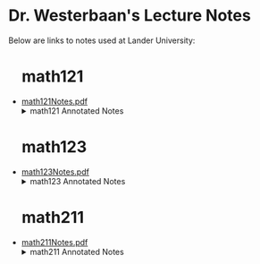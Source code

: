 <h1>Dr. Westerbaan's Lecture Notes</h1>

Below are links to notes used at Lander University:

<ul>
<h1> math121 </h1>

<li><a href="https://github.com/pwesterbaan/lander_lecture_notes/raw/main/math121Notes.pdf" target="_blank">math121Notes.pdf</a></li>


<details name="annotated_notes">
  <summary>math121 Annotated Notes</summary>

<ul>
<li><a href="https://github.com/pwesterbaan/lander_lecture_notes/raw/main/math121_NoteKeys/annotated_notes/mathApp_harshbarger_1p1_annotated.pdf" target="_blank">mathApp_harshbarger_1p1_annotated.pdf</a></li>

<li><a href="https://github.com/pwesterbaan/lander_lecture_notes/raw/main/math121_NoteKeys/annotated_notes/mathApp_harshbarger_1p3_annotated.pdf" target="_blank">mathApp_harshbarger_1p3_annotated.pdf</a></li>

<li><a href="https://github.com/pwesterbaan/lander_lecture_notes/raw/main/math121_NoteKeys/annotated_notes/mathApp_harshbarger_1p4_annotated.pdf" target="_blank">mathApp_harshbarger_1p4_annotated.pdf</a></li>

<li><a href="https://github.com/pwesterbaan/lander_lecture_notes/raw/main/math121_NoteKeys/annotated_notes/mathApp_harshbarger_1p5_annotated.pdf" target="_blank">mathApp_harshbarger_1p5_annotated.pdf</a></li>

<li><a href="https://github.com/pwesterbaan/lander_lecture_notes/raw/main/math121_NoteKeys/annotated_notes/mathApp_harshbarger_1p6_annotated.pdf" target="_blank">mathApp_harshbarger_1p6_annotated.pdf</a></li>

<li><a href="https://github.com/pwesterbaan/lander_lecture_notes/raw/main/math121_NoteKeys/annotated_notes/mathApp_harshbarger_2p1_annotated.pdf" target="_blank">mathApp_harshbarger_2p1_annotated.pdf</a></li>

<li><a href="https://github.com/pwesterbaan/lander_lecture_notes/raw/main/math121_NoteKeys/annotated_notes/mathApp_harshbarger_2p2_annotated.pdf" target="_blank">mathApp_harshbarger_2p2_annotated.pdf</a></li>

<li><a href="https://github.com/pwesterbaan/lander_lecture_notes/raw/main/math121_NoteKeys/annotated_notes/mathApp_harshbarger_2p3_annotated.pdf" target="_blank">mathApp_harshbarger_2p3_annotated.pdf</a></li>

<li><a href="https://github.com/pwesterbaan/lander_lecture_notes/raw/main/math121_NoteKeys/annotated_notes/mathApp_harshbarger_4p1_annotated.pdf" target="_blank">mathApp_harshbarger_4p1_annotated.pdf</a></li>

<li><a href="https://github.com/pwesterbaan/lander_lecture_notes/raw/main/math121_NoteKeys/annotated_notes/mathApp_harshbarger_4p2_annotated.pdf" target="_blank">mathApp_harshbarger_4p2_annotated.pdf</a></li>

<li><a href="https://github.com/pwesterbaan/lander_lecture_notes/raw/main/math121_NoteKeys/annotated_notes/mathApp_harshbarger_5p1_annotated.pdf" target="_blank">mathApp_harshbarger_5p1_annotated.pdf</a></li>

<li><a href="https://github.com/pwesterbaan/lander_lecture_notes/raw/main/math121_NoteKeys/annotated_notes/mathApp_harshbarger_5p2_annotated.pdf" target="_blank">mathApp_harshbarger_5p2_annotated.pdf</a></li>

<li><a href="https://github.com/pwesterbaan/lander_lecture_notes/raw/main/math121_NoteKeys/annotated_notes/mathApp_harshbarger_5p3_annotated.pdf" target="_blank">mathApp_harshbarger_5p3_annotated.pdf</a></li>

<li><a href="https://github.com/pwesterbaan/lander_lecture_notes/raw/main/math121_NoteKeys/annotated_notes/mathApp_harshbarger_6p1_annotated.pdf" target="_blank">mathApp_harshbarger_6p1_annotated.pdf</a></li>

<li><a href="https://github.com/pwesterbaan/lander_lecture_notes/raw/main/math121_NoteKeys/annotated_notes/mathApp_harshbarger_6p2_annotated.pdf" target="_blank">mathApp_harshbarger_6p2_annotated.pdf</a></li>

<li><a href="https://github.com/pwesterbaan/lander_lecture_notes/raw/main/math121_NoteKeys/annotated_notes/mathApp_harshbarger_6p3_annotated.pdf" target="_blank">mathApp_harshbarger_6p3_annotated.pdf</a></li>

<li><a href="https://github.com/pwesterbaan/lander_lecture_notes/raw/main/math121_NoteKeys/annotated_notes/mathApp_harshbarger_6p4_annotated.pdf" target="_blank">mathApp_harshbarger_6p4_annotated.pdf</a></li>

</ul>
</details>



<h1> math123 </h1>

<li><a href="https://github.com/pwesterbaan/lander_lecture_notes/raw/main/math123Notes.pdf" target="_blank">math123Notes.pdf</a></li>


<details name="annotated_notes">
  <summary>math123 Annotated Notes</summary>

<ul>
<li><a href="https://github.com/pwesterbaan/lander_lecture_notes/raw/main/math123_NoteKeys/annotated_notes/math123Notes_1p4_annotated.pdf" target="_blank">math123Notes_1p4_annotated.pdf</a></li>

<li><a href="https://github.com/pwesterbaan/lander_lecture_notes/raw/main/math123_NoteKeys/annotated_notes/math123Notes_2p1_annotated.pdf" target="_blank">math123Notes_2p1_annotated.pdf</a></li>

</ul>
</details>



<h1> math211 </h1>

<li><a href="https://github.com/pwesterbaan/lander_lecture_notes/raw/main/math211Notes.pdf" target="_blank">math211Notes.pdf</a></li>


<details name="annotated_notes">
  <summary>math211 Annotated Notes</summary>

<ul>
<li><a href="https://github.com/pwesterbaan/lander_lecture_notes/raw/main/math211_NoteKeys/annotated_notes/math211Notes_1p1_annotated.pdf" target="_blank">math211Notes_1p1_annotated.pdf</a></li>

<li><a href="https://github.com/pwesterbaan/lander_lecture_notes/raw/main/math211_NoteKeys/annotated_notes/math211Notes_1p2_1p4_1p5_annotated.pdf" target="_blank">math211Notes_1p2_1p4_1p5_annotated.pdf</a></li>

<li><a href="https://github.com/pwesterbaan/lander_lecture_notes/raw/main/math211_NoteKeys/annotated_notes/math211Notes_2p1_2p2_2p3_annotated.pdf" target="_blank">math211Notes_2p1_2p2_2p3_annotated.pdf</a></li>

<li><a href="https://github.com/pwesterbaan/lander_lecture_notes/raw/main/math211_NoteKeys/annotated_notes/math211Notes_2p4_2p5_annotated.pdf" target="_blank">math211Notes_2p4_2p5_annotated.pdf</a></li>

<li><a href="https://github.com/pwesterbaan/lander_lecture_notes/raw/main/math211_NoteKeys/annotated_notes/math211Notes_3p1_annotated.pdf" target="_blank">math211Notes_3p1_annotated.pdf</a></li>

<li><a href="https://github.com/pwesterbaan/lander_lecture_notes/raw/main/math211_NoteKeys/annotated_notes/math211Notes_3p2_3p3_annotated.pdf" target="_blank">math211Notes_3p2_3p3_annotated.pdf</a></li>

<li><a href="https://github.com/pwesterbaan/lander_lecture_notes/raw/main/math211_NoteKeys/annotated_notes/math211Notes_3p4_3p5_annotated.pdf" target="_blank">math211Notes_3p4_3p5_annotated.pdf</a></li>

<li><a href="https://github.com/pwesterbaan/lander_lecture_notes/raw/main/math211_NoteKeys/annotated_notes/math211Notes_4p1_4p2_annotated.pdf" target="_blank">math211Notes_4p1_4p2_annotated.pdf</a></li>

<li><a href="https://github.com/pwesterbaan/lander_lecture_notes/raw/main/math211_NoteKeys/annotated_notes/math211Notes_4p3_4p4_annotated.pdf" target="_blank">math211Notes_4p3_4p4_annotated.pdf</a></li>

<li><a href="https://github.com/pwesterbaan/lander_lecture_notes/raw/main/math211_NoteKeys/annotated_notes/math211Notes_6p1_6p2_annotated.pdf" target="_blank">math211Notes_6p1_6p2_annotated.pdf</a></li>

<li><a href="https://github.com/pwesterbaan/lander_lecture_notes/raw/main/math211_NoteKeys/annotated_notes/math211Notes_7p1_7p2_7p3_annotated.pdf" target="_blank">math211Notes_7p1_7p2_7p3_annotated.pdf</a></li>

<li><a href="https://github.com/pwesterbaan/lander_lecture_notes/raw/main/math211_NoteKeys/annotated_notes/math211Notes_7p4_8p1_8p2_annotated.pdf" target="_blank">math211Notes_7p4_8p1_8p2_annotated.pdf</a></li>

<li><a href="https://github.com/pwesterbaan/lander_lecture_notes/raw/main/math211_NoteKeys/annotated_notes/math211Notes_8p3_9p1_9p2_annotated.pdf" target="_blank">math211Notes_8p3_9p1_9p2_annotated.pdf</a></li>

<li><a href="https://github.com/pwesterbaan/lander_lecture_notes/raw/main/math211_NoteKeys/annotated_notes/math211Notes_9p3_annotated.pdf" target="_blank">math211Notes_9p3_annotated.pdf</a></li>

<li><a href="https://github.com/pwesterbaan/lander_lecture_notes/raw/main/math211_NoteKeys/annotated_notes/math211Notes_9p4_annotated.pdf" target="_blank">math211Notes_9p4_annotated.pdf</a></li>

</ul>
</details>



</ul>